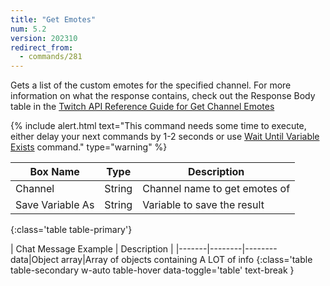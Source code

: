 ```yaml
---
title: "Get Emotes"
num: 5.2
version: 202310
redirect_from:
  - commands/281
---
```


Gets a list of the custom emotes for the specified channel.
For more information on what the response contains, check out the Response Body table in the [Twitch API Reference Guide for Get Channel Emotes](https://dev.twitch.tv/docs/api/reference/#get-channel-emotes)

{% include alert.html text="This command needs some time to execute, either delay your next commands by 1-2 seconds or use <a href='/docs/commands/wait#waituntilvariableexists'>Wait Until Variable Exists</a> command." type="warning" %}

| Box Name | Type | Description | 
|-------|--------|--------
Channel|String|Channel name to get emotes of
Save Variable As|String|Variable to save the result
{:class='table table-primary'}

| Chat Message Example | Description |
|-------|--------|--------
data|Object array|Array of objects containing A LOT of info
{:class='table table-secondary w-auto table-hover data-toggle='table' text-break }